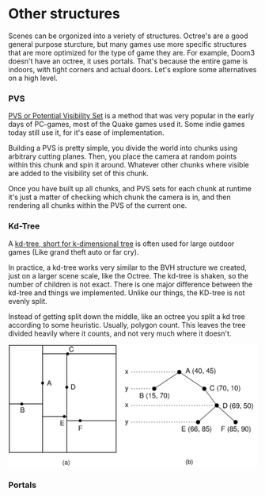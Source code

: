 # Other structures

Scenes can be orgonized into a veriety of structures. Octree's are a good general purpose sturcture, but many games use more specific structures that are more optimized for the type of game they are. For example, Doom3 doesn't have an octree, it uses portals. That's because the entire game is indoors, with tight corners and actual doors. Let's explore some alternatives on a high level.

### PVS

[PVS or Potential Visibility Set](https://en.wikipedia.org/wiki/Potentially_visible_set) is a method that was very popular in the early days of PC-games, most of the Quake games used it. Some indie games today still use it, for it's ease of implementation. 

Building a PVS is pretty simple, you divide the world into chunks using arbitrary cutting planes. Then, you place the camera at random points within this chunk and spin it around. Whatever other chunks where visible are added to the visibility set of this chunk.

Once you have built up all chunks, and PVS sets for each chunk at runtime it's just a matter of checking which chunk the camera is in, and then rendering all chunks within the PVS of the current one.

### Kd-Tree

A [kd-tree, short for k-dimensional tree](https://en.wikipedia.org/wiki/K-d_tree) is often used for large outdoor games (Like grand theft auto or far cry).

In practice, a kd-tree works very similar to the BVH structure we created, just on a larger scene scale, like the Octree. The kd-tree is shaken, so the number of children is not exact. There is one major difference between the kd-tree and things we implemented. Unlike our things, the KD-tree is not evenly split.

Instead of getting split down the middle, like an octree you split a kd tree according to some heuristic. Usually, polygon count. This leaves the tree divided heavily where it counts, and not very much where it doesn't.

![KD-Tree](KDtree.png)

### Portals